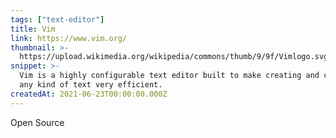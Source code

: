 ```yaml
---
tags: ["text-editor"]
title: Vim
link: https://www.vim.org/
thumbnail: >-
  https://upload.wikimedia.org/wikipedia/commons/thumb/9/9f/Vimlogo.svg/2044px-Vimlogo.svg.png
snippet: >-
  Vim is a highly configurable text editor built to make creating and changing
  any kind of text very efficient.
createdAt: 2021-06-23T00:00:00.000Z
---
```

Open Source